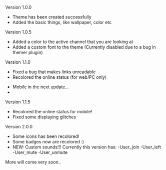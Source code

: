 Version 1.0.0
- Theme has been created successfully 
- Added the basic things, like wallpaper, color etc

Version 1.0.5
- Added a color to the active channel that you are looking at
- Added a custom font to the theme (Currently disabled due to a bug in themer plugin) 

Version 1.1.0
- Fixed a bug that makes links unreadable
- Recolored the online status (for web/PC only) 
* Mobile in the next update...
* 
Version 1.1.5
- Recolored the online status for mobile!
- Fixed some displaying glitches

Version 2.0.0
- Some icons has been recolored!
- Some badges now are recolored :)
- NEW: Custom sounds!!!
Currently this version has:
-User_join
-User_left
-User_mute
-User_unmute

More will come very soon.. 
